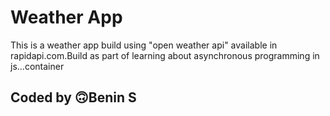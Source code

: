 # Weather App 

This is a weather app build using "open weather api" available in rapidapi.com.Build as part of learning about asynchronous programming in js...container

## Coded by 🙃Benin S
